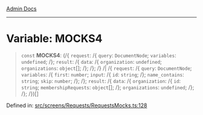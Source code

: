 [Admin Docs](/)

***

# Variable: MOCKS4

> `const` **MOCKS4**: (/{ `request`: /{ `query`: `DocumentNode`; `variables`: `undefined`; /}; `result`: /{ `data`: /{ `organization`: `undefined`; `organizations`: `object`[]; /}; /}; /} /| /{ `request`: /{ `query`: `DocumentNode`; `variables`: /{ `first`: `number`; `input`: /{ `id`: `string`; /}; `name_contains`: `string`; `skip`: `number`; /}; /}; `result`: /{ `data`: /{ `organization`: /{ `id`: `string`; `membershipRequests`: `object`[]; /}; `organizations`: `undefined`; /}; /}; /})[]

Defined in: [src/screens/Requests/RequestsMocks.ts:128](https://github.com/PalisadoesFoundation/talawa-admin/blob/main/src/screens/Requests/RequestsMocks.ts#L128)
